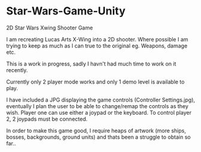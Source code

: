# Star-Wars-Game-Unity
2D Star Wars Xwing Shooter Game

I am recreating Lucas Arts X-Wing into a 2D shooter. Where possible I am trying to keep as much as I can true to the original eg.
Weapons, damage etc.

This is a work in progress, sadly I havn't had much time to work on it recently.

Currently only 2 player mode works and only 1 demo level is available to play.

I have included a JPG displaying the game controls (Controller Settings.jpg), eventually I plan the user to be able to change/remap the controls as they wish.  Player one can use either a joypad or the keyboard. To control player 2, 2 joypads must be connected.

In order to make this game good, I require heaps of artwork (more ships, bosses, backgrounds, ground units) and thats been a struggle to obtain so far..


